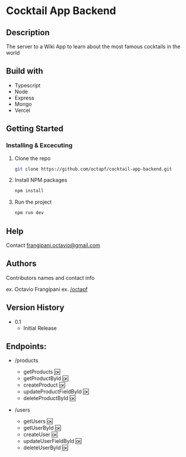 # Cocktail App Backend

## Description

The server to a Wiki App to learn about the most famous cocktails in the world

## Build with

- Typescript
- Node
- Express
- Mongo
- Vercel

## Getting Started

### Installing & Excecuting

1. Clone the repo
   ```sh
   git clone https://github.com/octapf/cocktail-app-backend.git
   ```
2. Install NPM packages

   ```sh
   npm install
   ```

3. Run the project

   ```sh
   npm run dev
   ```

## Help

Contact frangipani.octavio@gmail.com

## Authors

Contributors names and contact info

ex. Octavio Frangipani
ex. [/octapf](https://github.com/octapf)

## Version History

- 0.1
  - Initial Release

## Endpoints:

- /products

  - getProducts 🆗
  - getProductById 🆗
  - createProduct 🆗
  - updateProductFieldById 🆗
  - deleteProductById 🆗

- /users
  - getUsers 🆗
  - getUserById 🆗
  - createUser 🆗
  - updateUserFieldById 🆗
  - deleteUserById 🆗
